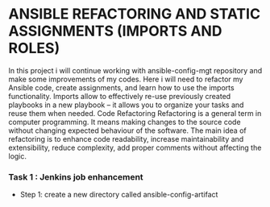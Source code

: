 # ANSIBLE REFACTORING AND STATIC ASSIGNMENTS (IMPORTS AND ROLES)
In this project i will continue working with ansible-config-mgt repository and make some improvements of my codes.
Here i will need to refactor my Ansible code, create assignments, and learn how to use the imports functionality. 
Imports allow to effectively re-use previously created playbooks in a new playbook – it allows you to organize your tasks and reuse them when needed.
Code Refactoring
Refactoring is a general term in computer programming. It means making changes to the source code without changing expected behaviour of the software. The main idea of refactoring is to enhance code readability, increase maintainability and extensibility, reduce complexity, add proper comments without affecting the logic.

### Task 1 : Jenkins job enhancement
* Step 1: create a new directory called ansible-config-artifact
